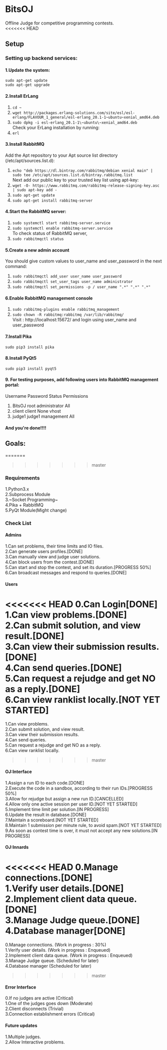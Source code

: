 # BitsOJ
Offline Judge for competitive programming contests.  
<<<<<<< HEAD

## Setup
### Setting up backend services:
#### 1.Update the system:  
`sudo apt-get update`  
`sudo apt-get upgrade`  
#### 2.Install ErLang
1. `cd ~  `  
2. `wget http://packages.erlang-solutions.com/site/esl/esl-erlang/FLAVOUR_1_general/esl-erlang_20.1-1~ubuntu~xenial_amd64.deb`  
3. `sudo dpkg -i esl-erlang_20.1-1\~ubuntu\~xenial_amd64.deb`   
Check your ErLang installation by running:  
4. `erl`  
#### 3.Install RabbitMQ  
Add the Apt repository to your Apt source list directory (/etc/apt/sources.list.d):  
1. `echo "deb https://dl.bintray.com/rabbitmq/debian xenial main" | sudo tee /etc/apt/sources.list.d/bintray.rabbitmq.list`  
 Next add our public key to your trusted key list using apt-key:   
1. `wget -O- https://www.rabbitmq.com/rabbitmq-release-signing-key.asc | sudo apt-key add -`  
2. `sudo apt-get update`  
3. `sudo apt-get install rabbitmq-server`  
#### 4.Start the RabbitMQ server:  
1. `sudo systemctl start rabbitmq-server.service`  
2. `sudo systemctl enable rabbitmq-server.service`    
To check status of RabbitMQ server,  
3. `sudo rabbitmqctl status`  
#### 5.Create a new admin account  
You should give custom values to user_name and user_password in the next command:  
1. `sudo rabbitmqctl add_user user_name user_password`     
2. `sudo rabbitmqctl set_user_tags user_name administrator`    
3. `sudo rabbitmqctl set_permissions -p / user_name ".*" ".*" ".*"`    
#### 6.Enable RabbitMQ management console  
1. `sudo rabbitmq-plugins enable rabbitmq_management`   
2. `sudo chown -R rabbitmq:rabbitmq /var/lib/rabbitmq/`   
Visit : http://localhost:15672/ and login using user_name and user_password  

#### 7.Install Pika
`sudo pip3 install pika`  

#### 8.Install PyQt5
`sudo pip3 install pyqt5`  

#### 9. For testing purposes, add following users into RabbitMQ management portal:
   Username     Password     Status        Permissions
1. BitsOJ       root		administrator   All
2. client 		client      None			vhost
3. judge1		judge1		management 		All

#### And you're done!!!!

## Goals:
=======
>>>>>>> master
### Requirements  
1.Python3.x  
2.Subprocess Module  
3.~Socket Programming~  
4.Pika + RabbitMQ  
5.PyQt Module(Might change)  

### Check List
#### Admins
1.Can set problems, their time limits and IO files.  
2.Can generate users profiles.[DONE]    
3.Can manually view and judge user solutions.  
4.Can block users from the contest.[DONE]  
5.Can start and stop the contest, and set its duration.[PROGRESS 50%]    
6.Can broadcast messages and respond to queries.[DONE]  

#### Users  
<<<<<<< HEAD
0.Can Login[DONE]
1.Can view problems.[DONE]  
2.Can submit solution, and view result.[DONE]   
3.Can view their submission results.[DONE]   
4.Can send queries.[DONE]   
5.Can request a rejudge and get NO as a reply.[DONE]  
6.Can view ranklist locally.[NOT YET STARTED]  
=======
1.Can view problems.  
2.Can submit solution, and view result.   
3.Can view their submission results.   
4.Can send queries.   
5.Can request a rejudge and get NO as a reply.  
6.Can view ranklist locally.  
>>>>>>> master
  
#### OJ:Interface  
1.Assign a run ID to each code.[DONE]  
2.Execute the code in a sandbox, according to their run IDs.[PROGRESS 50%]  
3.Allow for rejudge but assign a new run ID.[CANCELLED]  
4.Allow only one active session per user ID.[NOT YET STARTED]  
5.Implement time limit per solution.[IN PROGRESS]  
6.Update the result in database.[DONE]  
7.Maintain a scoreboard.[NOT YET STARTED]  
8.Maintain 1 submission per minute rule, to avoid spam.[NOT YET STARTED]  
9.As soon as contest time is over, it must not accept any new solutions.[IN PROGRESS]  

#### OJ:Innards
<<<<<<< HEAD
0.Manage connections.[DONE]    
1.Verify user details.[DONE]  
2.Implement client data queue.[DONE]  
3.Manage Judge queue.[DONE]  
4.Database manager[DONE]  
=======
0.Manage connections.  (Work in progress : 30%)    
1.Verify user details.  (Work in progress : Enqueued)  
2.Implement client data queue.  (Work in progress : Enqueued)  
3.Manage Judge queue.  (Scheduled for later)  
4.Database manager  (Scheduled for later)  
>>>>>>> master

#### Error Interface
0.If no judges are active (Critical)  
1.One of the judges goes down (Moderate)  
2.Client disconnects (Trivial)  
3.Connection establishment errors (Critical)  

#### Future updates  
1.Multiple judges.  
2.Allow Interactive problems.  
